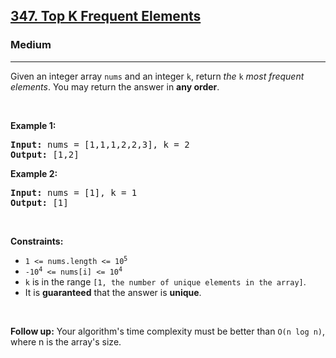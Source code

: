 <h2><a href="https://leetcode.com/problems/top-k-frequent-elements/">347. Top K Frequent Elements</a></h2><h3>Medium</h3><hr><div><p class="cye-lm-tag">Given an integer array <code>nums</code> and an integer <code>k</code>, return <em>the</em> <code>k</code> <em>most frequent elements</em>. You may return the answer in <strong>any order</strong>.</p>

<p class="cye-lm-tag">&nbsp;</p>
<p class="cye-lm-tag"><strong class="example">Example 1:</strong></p>
<pre><strong>Input:</strong> nums = [1,1,1,2,2,3], k = 2
<strong>Output:</strong> [1,2]
</pre><p class="cye-lm-tag"><strong class="example">Example 2:</strong></p>
<pre><strong>Input:</strong> nums = [1], k = 1
<strong>Output:</strong> [1]
</pre>
<p class="cye-lm-tag">&nbsp;</p>
<p class="cye-lm-tag"><strong>Constraints:</strong></p>

<ul>
	<li><code>1 &lt;= nums.length &lt;= 10<sup>5</sup></code></li>
	<li><code>-10<sup>4</sup> &lt;= nums[i] &lt;= 10<sup>4</sup></code></li>
	<li><code>k</code> is in the range <code>[1, the number of unique elements in the array]</code>.</li>
	<li>It is <strong>guaranteed</strong> that the answer is <strong>unique</strong>.</li>
</ul>

<p class="cye-lm-tag">&nbsp;</p>
<p class="cye-lm-tag"><strong>Follow up:</strong> Your algorithm's time complexity must be better than <code>O(n log n)</code>, where n is the array's size.</p>
</div>